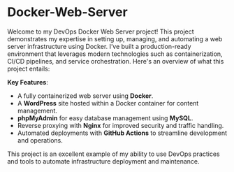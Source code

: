 # Docker-Web-Server
Welcome to my DevOps Docker Web Server project! This project demonstrates my expertise in setting up, managing, and automating a web server infrastructure using Docker. I’ve built a production-ready environment that leverages modern technologies such as containerization, CI/CD pipelines, and service orchestration. Here's an overview of what this project entails:

**Key Features**:
- A fully containerized web server using **Docker**.
- A **WordPress** site hosted within a Docker container for content management.
- **phpMyAdmin** for easy database management using **MySQL**.
- Reverse proxying with **Nginx** for improved security and traffic handling.
- Automated deployments with **GitHub Actions** to streamline development and operations.

This project is an excellent example of my ability to use DevOps practices and tools to automate infrastructure deployment and maintenance.

